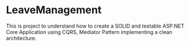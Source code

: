 # LeaveManagement

This is project to understand how to create a SOLID and testable ASP.NET Core Application using CQRS, Mediator Pattern implementing a clean architecture.
